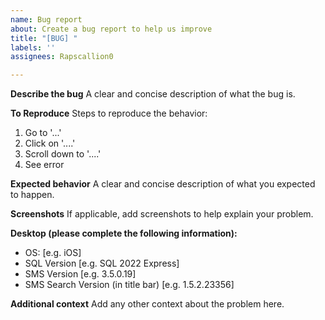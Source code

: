 ```yaml
---
name: Bug report
about: Create a bug report to help us improve
title: "[BUG] "
labels: ''
assignees: Rapscallion0

---
```


**Describe the bug**
A clear and concise description of what the bug is.

**To Reproduce**
Steps to reproduce the behavior:
1. Go to '...'
2. Click on '....'
3. Scroll down to '....'
4. See error

**Expected behavior**
A clear and concise description of what you expected to happen.

**Screenshots**
If applicable, add screenshots to help explain your problem.

**Desktop (please complete the following information):**
- OS: [e.g. iOS]
- SQL Version [e.g. SQL 2022 Express] 
- SMS Version [e.g. 3.5.0.19]
- SMS Search Version (in title bar) [e.g. 1.5.2.23356]

**Additional context**
Add any other context about the problem here.
